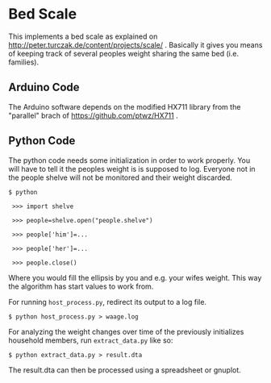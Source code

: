 Bed Scale
=========

This implements a bed scale as explained on http://peter.turczak.de/content/projects/scale/ .
Basically it gives you means of keeping track of several peoples weight sharing the same bed (i.e. families).

Arduino Code
------------
The Arduino software depends on the modified HX711 library from the &quot;parallel&quot; brach of https://github.com/ptwz/HX711 .

Python Code
-----------
The python code needs some initialization in order to work properly. You will have to tell it the peoples weight is is supposed to log. Everyone not in the people shelve will not be monitored and their weight discarded.

<code>$ python</code>

<code> >>> import shelve</code>

<code> >>> people=shelve.open("people.shelve")</code>

<code> >>> people['him']=...</code>

<code> >>> people['her']=...</code>

<code> >>> people.close()</code>

Where you would fill the ellipsis by you and e.g. your wifes weight. This way the algorithm has start values to work from.

For running `host_process.py`, redirect its output to a log file.

<code>$ python host_process.py > waage.log</code>

For analyzing the weight changes over time of the previously initializes household members, run `extract_data.py` like so:

<code>$ python extract_data.py > result.dta</code>

The result.dta can then be processed using a spreadsheet or gnuplot.
